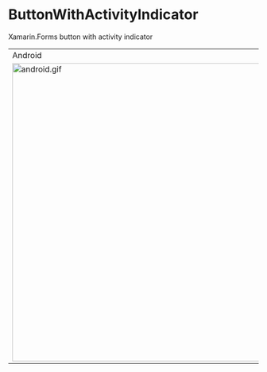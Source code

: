 # ButtonWithActivityIndicator
Xamarin.Forms button with activity indicator

<table>
  <tr>
    <td>Android</td>
    <td>iOS</td>
  </tr>
  <tr>
    <td><img height=600 src="https://github.com/xamarinium/ButtonWithActivityIndicator/blob/master/Screenshots/android_01.gif?raw=true" alt="android.gif"></td>
    <td><img height=600 src="https://github.com/xamarinium/ButtonWithActivityIndicator/blob/master/Screenshots/iOS_01.gif?raw=true" alt="ios.gif"></td>
  </tr>
</table>
